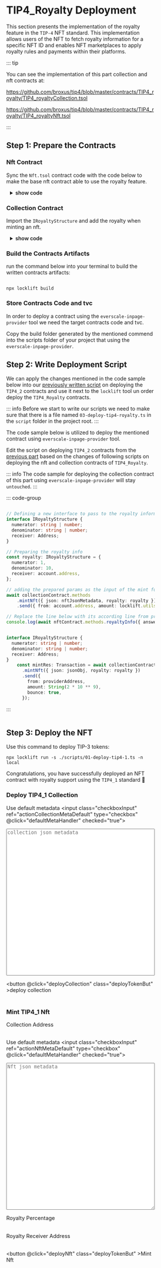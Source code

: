 # TIP4_Royalty Deployment

<div class="deployToken">

This section presents the implementation of the royalty feature in the `TIP-4` NFT standard. This implementation allows users of the NFT to fetch royalty information for a specific NFT ID and enables NFT marketplaces to apply royalty rules and payments within their platforms.

::: tip

You can see the implementation of this part collection and nft contracts at:

https://github.com/broxus/tip4/blob/master/contracts/TIP4_royalty/TIP4_royaltyCollection.tsol

https://github.com/broxus/tip4/blob/master/contracts/TIP4_royalty/TIP4_royaltyNft.tsol

:::

## Step 1: Prepare the Contracts

### Nft Contract

Sync the `Nft.tsol` contract code with the code below to make the base nft contract able to use the royalty feature.

<details>
<summary> show code</summary>

````solidity

pragma ever-solidity >= 0.61.2;

pragma AbiHeader expire;
pragma AbiHeader time;
pragma AbiHeader pubkey;


import '@broxus/tip4/contracts/TIP4_2/TIP4_2Nft.tsol';
import '@broxus/tip4/contracts/TIP4_royalty/TIP4_royaltyNft.tsol';
import '@broxus/tip4/contracts/TIP4_royalty/structures/IRoyaltyStructure.tsol';


contract Nft is TIP4_2Nft, TIP4_royaltyNft {

    constructor(
        address owner,
        address sendGasTo,
        uint128 remainOnNft,
        string json,
        Royalty royalty
    ) TIP4_1Nft(
        owner,
        sendGasTo,
        remainOnNft
    )  TIP4_2Nft(
        json
    ) TIP4_royaltyNft(
        royalty
    ) public {
        tvm.accept();
    }

}
````

</details>


### Collection Contract

Import the `IRoyaltyStructure` and add the royalty when minting an nft.

<details>
<summary> show code</summary>

````solidity
pragma ever-solidity >= 0.61.2;

pragma AbiHeader expire;
pragma AbiHeader time;
pragma AbiHeader pubkey;


import '@broxus/tip4/contracts/access/OwnableExternal.tsol';
import '@broxus/tip4/contracts/TIP4_2/TIP4_2Collection.tsol';
import '@broxus/tip4/contracts/TIP4_royalty/structures/IRoyaltyStructure.tsol';
import './Nft.tsol';

contract Collection is TIP4_2Collection, OwnableExternal, IRoyaltyStructure {

    uint32 static _randomNonce;

    /**
    * Errors
    **/

    uint8 constant sender_is_not_owner = 100;
    uint8 constant value_is_less_than_required = 101;

    /// _remainOnNft - the number of crystals that will remain after the entire mint
    /// process is completed on the Nft contract
    uint128 _remainOnNft = 0.3 ever;

    constructor(
        TvmCell codeNft,
        uint256 ownerPubkey,
        string json
    ) OwnableExternal (
        ownerPubkey
    ) TIP4_1Collection (
        codeNft
    ) TIP4_2Collection (
        json
    ) public {
        tvm.accept();
    }

    function mintNft(string json, Royalty royalty) external virtual {
        require(msg.value > _remainOnNft + 0.1 ever, value_is_less_than_required);
        tvm.rawReserve(0, 4);

        uint256 id = uint256(_totalSupply);
        _totalSupply++;
        TvmCell codeNft = _buildNftCode(address(this));
        TvmCell stateNft = _buildNftState(codeNft, id);
        address nftAddr = new Nft{
            stateInit: stateNft,
            value: 0,
            flag: 128
        }(
            msg.sender,
            msg.sender,
            _remainOnNft,
            json,
            royalty
        );

        emit NftCreated(
            id,
            nftAddr,
            msg.sender,
            msg.sender,
            msg.sender
        );

    }

    function setRemainOnNft(uint128 remainOnNft) external virtual {
        require(TIP4_1Collection._isOwner(), sender_is_not_owner);
        _remainOnNft = remainOnNft;
    }

    function _isOwner() internal override onlyOwner returns(bool){
        return true;
    }

    function _buildNftState(
        TvmCell code,
        uint256 id
    ) internal virtual override(TIP4_2Collection) pure returns (TvmCell) {
        return tvm.buildStateInit({
            contr: Nft,
            varInit: {_id: id},
            code: code
        });
    }

}
````

</details>

### Build the Contracts Artifacts

run the command below into your terminal to build the written contracts artifacts:

````shell

npx locklift build

````

### Store Contracts Code and tvc

In order to deploy a contract using the `everscale-inpage-provider` tool we need the target contracts code and tvc.

Copy the build folder generated by the mentioned commend into the scripts folder of your project that using the `everscale-inpage-provider`.

## Step 2: Write Deployment Script

<span  :class="LLdis"  >

We can apply the changes mentioned in the code sample below into our [previously written script](./2.md#step-2-write-deployment-script) on deploying the `TIP4_2` contracts and use it next to the `locklift` tool un order deploy the `TIP4_Royalty` contracts.

::: info
Before we start to write our scripts we need to make sure that there is a file named `03-deploy-tip4-royalty.ts` in the `script` folder in the project root.
:::

</span>

<span :class="EIPdis"  >

The code sample below is utilized to deploy the mentioned contract using `everscale-inpage-provider` tool.

Edit the script on deploying `TIP4_2` contracts from the [previous part](./2.md#step-2-write-deployment-script) based on the changes of following scripts on deploying the nft and collection contracts of `TIP4_Royalty`.

::: info
The code sample for deploying the collection contract of this part using `everscale-inpage-provider` will stay `untouched`.
:::

</span>

<div @click="codeBlockSwitchHandler" >

::: code-group

````typescript [locklift]

// Defining a new interface to pass to the royalty information
interface IRoyaltyStructure {
  numerator: string | number;
  denominator: string | number;
  receiver: Address;
}

// Preparing the royalty info
const royalty: IRoyaltyStructure = {
  numerator: 1,
  denominator: 10,
  receiver: account.address,
};

// adding the prepared params as the input of the mint function
await collectionContract.methods
    .mintNft({ json: nftJsonMetadata, royalty: royalty }) // added royalty
    .send({ from: account.address, amount: locklift.utils.toNano(2) });

// Replace the line below with its according line from previous script
console.log(await nftContract.methods.royaltyInfo({ answerId: 0, salePrice: 100_000_000 }).call()); // 100$

````

````typescript [everscale-inpage-provider(nft)]

interface IRoyaltyStructure {
  numerator: string | number;
  denominator: string | number;
  receiver: Address;
}
    const mintRes: Transaction = await collectionContract.methods
      .mintNft({ json: jsonObj, royalty: royalty })
      .send({
        from: providerAddress,
        amount: String(2 * 10 ** 9),
        bounce: true,
      });
````

:::

</div>


<div class="action">

## Step 3: Deploy the NFT

<div :class="llAction">

Use this command to deploy TIP-3 tokens:

```shell
npx locklift run -s ./scripts/01-deploy-tip4-1.ts -n local
```
<ImgContainer src= '/typicalRoyalty.png' width="100%" altText="deployTip3Output" />

Congratulations, you have successfully deployed an NFT contract with royalty support using the `TIP4_1` standard 🎉

</div>

<div :class="eipAction" >

<div :class="eipActionNft">

### Deploy TIP4_1 Collection


<label class="container collectionMetaCheck"> Use default metadata
<input class="checkboxInput" ref="actionCollectionMetaDefault" type="checkbox" @click="defaultMetaHandler" checked="true">
<span class="checkmark"></span>
</label>

<textarea style="resize:none;" ref="actionCollectionMeta" :class="collMeta" type="text" placeholder="collection json metadata"></textarea>

<button @click="deployCollection" class="deployTokenBut" >deploy collection</button>

<p id="output-p" :class="EIPdis"><loading :text="loadingText"/></p>

</div>

<div :class="eipActionNft">

### Mint TIP4_1 Nft

<p class=actionInName style="margin-bottom: 0;">Collection Address</p>

<input ref="actionCollectionAddress" class="action Ain" type="text"/>


<label class="container nftMetaCheck"> Use default metadata
<input class="checkboxInput" ref="actionNftMetaDefault" type="checkbox" @click="defaultMetaHandler" checked="true">
<span class="checkmark"></span>
</label>

<textarea  ref="actionNftMeta" :class="nftMeta" type="text" placeholder="Nft json metadata"></textarea>

<p class=actionInName style="margin-bottom: 0;">Royalty Percentage</p>

<input ref="actionRoyaltyPercent" type="number" min="0" max="100" step="0.01" class="action Ain percent" />

<p class=actionInName style="margin-bottom: 0;">Royalty Receiver Address</p>

<input ref="actionRoyaltyReceiverAddress" class="action Ain" type="text"/>

<button @click="deployNft" class="deployTokenBut" >Mint Nft</button>

<p id="output-p" :class="EIPdis"><loading :text="loadingText2"/></p>

</div>

</div>

</div>

</div>

<script lang="ts" >
import { defineComponent, ref, onMounted } from "vue";
import {toast} from "/src/helpers/toast";
import ImgContainer from "../../../.vitepress/theme/components/shared/BKDImgContainer.vue"
import loading from "../../../.vitepress/theme/components/shared/BKDLoading.vue"
import {deployTip4_RoyaltyCollection, deployTip4_RoyaltyNft} from "../../../scripts/typical/tip4_royalty";
import { IRoyaltyStructure } from "../../../scripts/types";

export default defineComponent({
  name: "deployToken",
      components :{
    ImgContainer,
    loading
  },
  data(){
    return{
        LLdis: "cbShow",
        EIPdis: "cbHide",
        llAction: "llAction cbShow",
        eipAction: "eipAction cbHide",
        eipActionNft: "eipAction cbHide",
        eipActionCollection: "eipAction cbHide",
        collMeta: "cbHide",
         nftMeta: "cbHide",
        loadingText: " ",
        loadingText2: " "
        }
  },
  setup() {

  async function defaultMetaHandler(e){
        if(e.target.checked){

        if(e.target.parentElement.className.includes("collectionMetaCheck"))
         {
            this.collMeta = "cbHide"
         } else if(e.target.parentElement.className.includes("nftMetaCheck"))
         {
            this.nftMeta = "cbHide"
         }
        }else{

        if(e.target.parentElement.className.includes("collectionMetaCheck"))
         {
            this.collMeta = "action Ain"
         } else if(e.target.parentElement.className.includes("nftMetaCheck"))
         {
            this.nftMeta = "action Ain"
         }
        }

    }
  async function deployCollection(){
        this.loadingText = ""
        if (
            !this.$refs.actionCollectionMetaDefault.checked &&
            this.$refs.actionCollectionMeta.value == ''

        ){
            toast("Collection metadata field is required !", 0)
            this.loadingText = "Failed"
            return
        }
        let deployTokenRes;
        if(this.$refs.actionCollectionMetaDefault.checked){
            deployTokenRes = await deployTip4_RoyaltyCollection()

        }else{
            deployTokenRes = await deployTip4_RoyaltyCollection(this.$refs.actionCollectionMeta.value)
        }
          // Rendering the output
          deployTokenRes = !deployTokenRes ? "Failed" :  deployTokenRes;
          this.loadingText = deployTokenRes;
  }

   async function deployNft(){
          this.loadingText2 = ""
        if (
            this.$refs.actionCollectionAddress.value == ''

        ){
            toast("collection address field is required !", 0)
            this.loadingText2 = "Failed"
            return
        }
        if (
            !this.$refs.actionNftMetaDefault.checked &&
            this.$refs.actionNftMeta.value == ''

        ){
            toast("Nft metadata field is required !", 0)
            this.loadingText2 = "Failed"
            return
        }
        if (
            isNaN(Number(this.$refs.actionRoyaltyPercent.value))
        ){
            toast("Royalty percentage field is required !", 0)
            this.loadingText2 = "Failed"
            return
        }
        if (
            this.$refs.actionRoyaltyReceiverAddress.value == ''

        ){
            toast("Royalty receiver address field is required !", 0)
            this.loadingText2 = "Failed"
            return
        }
        let deployTokenRes;
        const royalty: IRoyaltyStructure =
        {
            numerator: Number(this.$refs.actionRoyaltyPercent.value),
            denominator: 100,
            receiver: this.$refs.actionRoyaltyReceiverAddress.value
        }
        if(this.$refs.actionNftMetaDefault.checked){
            deployTokenRes = await deployTip4_RoyaltyNft(
                this.$refs.actionCollectionAddress.value,
                royalty
            )
        }else{
            deployTokenRes = await deployTip4_RoyaltyNft(
                this.$refs.actionCollectionAddress.value,
                this.$refs.actionNftMeta.value,
                royalty
            )
        }
        // Rendering the output
        deployTokenRes = !deployTokenRes ? "Failed" :  deployTokenRes;
        this.loadingText2 = deployTokenRes;
  }
  async function codeBlockSwitchHandler(e){
     if(e.target.innerHTML.includes("everscale-inpage-provider(collection)")){
        this.LLdis = "cbHide"
        this.EIPdis = "cbShow"
        this.llAction = "llAction cbHide"
        this.eipAction = "eipAction cbShow"
        this.eipActionNft = "eipAction cbHide"
        this.eipActionCollection = "eipAction cbShow"
     }else if(e.target.innerHTML.includes("everscale-inpage-provider(nft)")){
        this.LLdis = "cbHide"
        this.EIPdis = "cbShow"
        this.llAction = "llAction cbHide"
        this.eipAction = "eipAction cbShow"
        this.eipActionCollection = "eipAction cbHide"
        this.eipActionNft = "eipAction cbShow"
     }else if(e.target.innerHTML.includes("locklift")){
        this.EIPdis = "cbHide"
        this.LLdis = "cbShow"
        this.llAction = "llAction cbShow"
        this.eipAction = "eipAction cbHide"

     }
  }
return {
        defaultMetaHandler,
        deployNft,
        deployCollection,
        codeBlockSwitchHandler
    };
  },
});

</script>


<style>

textarea{
 width:100%;
 height: 400px;
}

.action{
    display:inline-block;
}

.actionInName{
    font-size: .9rem;
}

.deployTokenBut, .Ain, details
{
  background-color: var(--vp-c-bg-mute);
  transition: background-color 0.1s;
  border: 1px solid var(--vp-c-divider);
  border-radius: 8px;
  font-weight: 600;
  cursor : pointer;
}

details{
    padding : 0 10px 0 10px;
}
.Ain{
    padding-left : 10px;
    margin : 0;
}
.deployTokenBut{
    cursor:pointer;
    padding: 5px 12px;
    display: flex;
    transition: all ease .3s;
}

.deployTokenBut:hover{
      border: 1px solid var(--light-color-ts-class);
}

#output-p{
    /* height: 30px; */
    padding: 2px 10px;
    border-radius: 8px;
    border: 1px solid var(--vp-c-divider);
    }

.cbShow{
    display: block;
}
.cbHide{
    display: none;
}

.eipAction{
    font-weight: 600;
}

* {box-sizing: border-box;}

.container {
  display: flex;
  position: relative;
  margin-bottom: 12px;
  font-size: .9rem;
}

.container .checkboxInput {
  position: absolute;
  opacity: 0;
  height: 0;
  width: 0;

}

.checkmark {
  cursor: pointer;
  position: relative;
  top: 0;
  left: 0;
  height: 25px;
  width: 25px;
  background-color: var(--vp-c-bg-mute);
  border: 1px solid var(--vp-c-divider);
  border-radius : 8px;
  margin-left: 10px;
}

.container input:checked ~ .checkmark {
  background-color: var(--light-color-ts-class);
}

.checkmark:after {
  content: "";
  position: absolute;
  display: none;
}

.container input:checked ~ .checkmark:after {
  display: block;
}

.container .checkmark:after {
  left: 9px;
  top: 5px;
  width: 5px;
  height: 10px;
  border: solid white;
  border-width: 0 3px 3px 0;
  -webkit-transform: rotate(45deg);
  -ms-transform: rotate(45deg);
  transform: rotate(45deg);
}

</style>